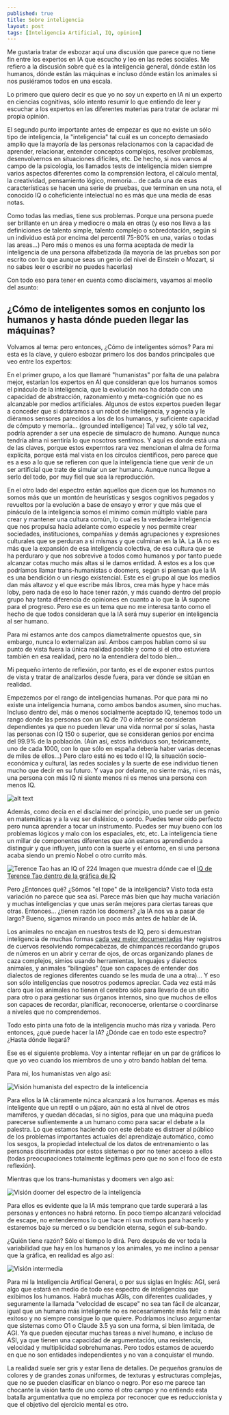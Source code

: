 ```yaml
---
published: true
title: Sobre inteligencia
layout: post
tags: [Inteligencia Artificial, IQ, opinion]
---
```


Me gustaria tratar de esbozar aquí una discusión que parece que no tiene fin entre los expertos en IA que escucho y leo en las redes sociales. Me refiero a la discusión sobre qué es la inteligencia general, dónde están los humanos, dónde están las máquinas e incluso dónde están los animales si nos pusiéramos todos en una escala.

Lo primero que quiero decir es que yo no soy un experto en IA ni un experto en ciencias cognitivas, sólo intento resumir lo que entiendo de leer y escuchar a los expertos en las diferentes materias para tratar de aclarar mi propia opinión.

El segundo punto importante antes de empezar es que no existe un sólo tipo de inteligencia, la "inteligencia" tal cuál es un concepto demasiado amplio que la mayoría de las personas relacionamos con la capacidad de aprender, relacionar, entender conceptos complejos, resolver problemas, desenvolvernos en situaciones difíciles, etc. De hecho, si nos vamos al campo de la psicología, los llamados tests de inteligencia miden siempre varios aspectos diferentes como la comprensión lectora, el cálculo mental, la creatividad, pensamiento lógico, memoria... de cada una de esas características se hacen una serie de pruebas, que terminan en una nota, el conocido IQ o coheficiente intelectual no es más que una media de esas notas.

Como todas las medias, tiene sus problemas. Porque una persona puede ser brillante en un área y mediocre o mala en otras (y eso nos lleva a las definiciones de talento simple, talento complejo o sobredotación, según si un individuo está por encima del percentil 75-80% en una, varias o todas las areas...) Pero más o menos es una forma aceptada de medir la inteligencia de una persona alfabetizada (la mayoría de las pruebas son por escrito con lo que aunque seas un genio del nivel de Einstein o Mozart, si no sabes leer o escribir no puedes hacerlas)

Con todo eso para tener en cuenta como disclaimers, vayamos al meollo del asunto:

## ¿Cómo de inteligentes somos en conjunto los humanos y hasta dónde pueden llegar las máquinas?

Volvamos al tema: pero entonces, ¿Cómo de inteligentes sómos? Para mi esta es la clave, y quiero esbozar primero los dos bandos principales que veo entre los expertos:

En el primer grupo, a los que llamaré "humanistas" por falta de una palabra mejor, estarían los expertos en AI que consideran que los humanos somos el pináculo de la inteligencia, que la evolución nos ha dotado con una capacidad de abstracción, razonamiento y meta-cognición que no es alcanzable por medios artificiales. Algunos de estos expertos pueden llegar a conceder que si dotáramos a un robot de inteligencia, y agencia y le diéramos sensores parecidos a los de los humanos, y suficiente capacidad de cómputo y memoría... (grounded intelligence) Tal vez, y sólo tal vez, podría aprender a ser una especie de simulacro de humano. Aunque nunca tendría alma ni sentiría lo que nosotros sentimos. Y aquí es donde está una de las claves, porque estos experntos rara vez mencionan el alma de forma explícita, porque está mal vista en los círculos científicos, pero parece que es a eso a lo que se refieren con que la inteligencia tiene que venir de un ser artificial que trate de simular un ser humano. Aunque nunca llegue a serlo del todo, por muy fiel que sea la reproducción.

En el otro lado del espectro están aquellos que dicen que los humanos no somos más que un montón de heurísticas y sesgos cognitivos pegados y revueltos por la evolución a base de ensayo y error y que más que el pináculo de la inteligencia somos el mínimo común múltiplo viable para crear y mantener una cultura común, lo cual es la verdadera inteligencia que nos propulsa hacia adelante como especie y nos permite crear sociedades, instituciones, compañías y demás agrupaciones y expresiones culturales que se perduran a si mismas y que culminan en la IA. La IA no es más que la expansión de esa inteligencia colectiva, de esa cultura que se ha perduraro y que nos sobrevive a todos como humanos y por tanto puede alcanzar cotas mucho más altas si le damos entidad. A estos es a los que podríamos llamar trans-humanistas o doomers, según si piensan que la IA es una bendición o un riesgo existencial. Este es el grupo al que los medios dan más altavoz y el que escribe más libros, crea más hype y hace más loby, pero nada de eso lo hace tener razón, y más cuando dentro del propio grupo hay tanta diferencia de opiniones en cuanto a lo que la IA supone para el progreso. Pero ese es un tema que no me interesa tanto como el hecho de que todos consideran que la IA será muy superior en inteligencia al ser humano.

Para mi estamos ante dos campos diametralmente opuestos que, sin embargo, nunca lo externalizan así. Ambos campos hablan como si su punto de vista fuera la única realidad posible y como si el otro estuviera también en esa realidad, pero no la entendiera del todo bien...

Mi pequeño intento de reflexión, por tanto, es el de exponer estos puntos de vista y tratar de analizarlos desde fuera, para ver dónde se sitúan en realidad.

Empezemos por el rango de inteligencias humanas. Por que para mi no existe una inteligencia humana, como ambos bandos asumen, sino muchas. Incluso dentro del, más o menos socialmente aceptado IQ, tenemos todo un rango donde las personas con un IQ de 70 o inferior se consideran dependientes ya que no pueden llevar una vida normal por sí solas, hasta las personas con IQ 150 o superior, que se consideran genios por encima del 99.9% de la población. (Aún así, estos individuos son, teóricamente, uno de cada 1000, con lo que sólo en españa debería haber varias decenas de miles de ellos...) Pero claro está no es todo el IQ, la situación socio-económica y cultural, las redes sociales y la suerte de ese individuo tienen mucho que decir en su futuro. Y vaya por delante, no siente más, ni es más, una persona con más IQ ni siente menos ni es menos una persona con menos IQ.

![alt text](/public/img/iq_chart.png)

Además, como decía en el disclaimer del principio, uno puede ser un genio en matemáticas y a la vez ser disléxico, o sordo. Puedes tener oído perfecto pero nunca aprender a tocar un instrumento. Puedes ser muy bueno con los problemas lógicos y malo con los espaciales, etc, etc. La inteligencia tiene un millar de componentes diferentes que aún estamos aprendiendo a distinguir y que influyen, junto con la suerte y el entorno, en si una persona acaba siendo un premio Nobel o otro currito más.

![Terence Tao has an IQ of 224](/public/img/terence_tao_iq.png)
Imagen que muestra dónde cae el [IQ de Terence Tao dentro de la gráfica de IQ][1]

Pero ¿Entonces qué? ¿Sómos "el tope" de la inteligencia? Visto toda esta variación no parece que sea así. Parece más bien que hay mucha variación y muchas inteligencias y que unas serán mejores para ciertas tareas que otras. Entonces... ¿tienen razón los doomers? ¿la IA nos va a pasar de largo? Bueno, sigamos mirando un poco más antes de hablar de IA.

Los animales no encajan en nuestros tests de IQ, pero si demuestran inteligencia de muchas formas [cada vez mejor documentadas][2] Hay registros de cuervos resolviendo rompecabezas, de chimpancés recordando grupos de números en un abrir y cerrar de ojos, de orcas organizando planes de caza complejos, simios usando herramientas, lenguajes y dialectos animales, y animales "bilingües" (que son capaces de entender dos dialectos de regiones diferentes cuando se les muda de una a otra)... Y eso son sólo inteligencias que nosotros podemos apreciar. Cada vez está más claro que los animales no tienen el cerebro sólo para llevarlo de un sitio para otro o para gestionar sus órganos internos, sino que muchos de ellos son capaces de recordar, planificar, reconocerse, orientarse o coordinarse a niveles que no comprendemos.

Todo esto pinta una foto de la inteligencia mucho más riza y variada. Pero entonces, ¿qué puede hacer la IA? ¿Dónde cae en todo este espectro? ¿Hasta dónde llegará?

Ese es el siguiente problema. Voy a intentar reflejar en un par de gráficos lo que yo veo cuando los miembros de uno y otro bando hablan del tema.

Para mi, los humanistas ven algo así:

![Visión humanista del espectro de la intelicencia](/public/img/humanista.jpg)

Para ellos la IA cláramente núnca alcanzará a los humanos. Apenas es más inteligente que un reptil o un pájaro, aún no está al nivel de otros mamíferos, y quedan décadas, si no siglos, para que una máquina pueda parecerse sufientemente a un humano como para sacar el debate a la palestra. Lo que estamos haciendo con este debate es distraer al público de los problemas importantes actuales del aprendizaje automático, como los sesgos, la propiedad intelectual de los datos de entrenamiento o las personas discriminadas por estos sistemas o por no tener acceso a ellos (todas preocupaciones totalmente legítimas pero que no son el foco de esta reflexión).

Mientras que los trans-humanistas y doomers ven algo así:

![Visión doomer del espectro de la inteligencia](/public/img/doomer.jpg)

Para ellos es evidente que la IA más temprano que tarde superará a las personas y entonces no habrá retorno. En poco tiempo alcanzará velocidad de escape, no entenderemos lo que hace ni sus motivos para hacerlo y estaremos bajo su merced o su bendición eterna, según el sub-bando.

¿Quién tiene razón? Sólo el tiempo lo dirá. Pero después de ver toda la variabilidad que hay en los humanos y los animales, yo me inclino a pensar que la gráfica, en realidad es algo así:

![Visión intermedia](/public/img/middle_ground.jpg)

Para mi la Inteligencia Artifical General, o por sus siglas en Inglés: AGI, será algo que estará en medio de todo ese espectro de inteligencias que exibimos los humanos. Habrá muchas AGIs, con diferentes cualidades, y seguramente la llamada "velocidad de escape" no sea tan fácil de alcanzar, igual que un humano más inteligente no es necesariamente más feliz o más exitoso y no siempre consigue lo que quiere. Podríamos incluso argumentar que sistemas como O1 o Claude 3.5 ya son una forma, si bien limitada, de AGI. Ya que pueden ejecutar muchas tareas a nivel humano, e incluso de ASI, ya que tienen una capacidad de argumentación, una resistencia, velocidad y multiplicidad sobrehumanas. Pero todos estamos de acuerdo en que no son entidades independientes y no van a conquistar el mundo.

La realidad suele ser gris y estar llena de detalles. De pequeños granulos de colores y de grandes zonas uniformes, de texturas y estructuras complejas, que no se pueden clasificar en blanco o negro. Por eso me parece tan chocante la visión tanto de uno como el otro campo y no entiendo esta batalla argumentativa que no empieza por reconocer que es reduccionista y que el objetivo del ejercicio mental es otro.

[1]: https://check-iq.org/celebrity-iq/terence-tao-iq
[2]: https://www.ultimatekilimanjaro.com/the-15-smartest-animals-in-the-world/
